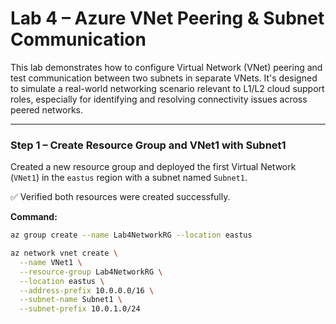 # Lab 4 – Azure VNet Peering & Subnet Communication

This lab demonstrates how to configure Virtual Network (VNet) peering and test communication between two subnets in separate VNets. It's designed to simulate a real-world networking scenario relevant to L1/L2 cloud support roles, especially for identifying and resolving connectivity issues across peered networks.

---

### Step 1 – Create Resource Group and VNet1 with Subnet1

Created a new resource group and deployed the first Virtual Network (`VNet1`) in the `eastus` region with a subnet named `Subnet1`.

✅ Verified both resources were created successfully.

**Command:**
```bash
az group create --name Lab4NetworkRG --location eastus

az network vnet create \
  --name VNet1 \
  --resource-group Lab4NetworkRG \
  --location eastus \
  --address-prefix 10.0.0.0/16 \
  --subnet-name Subnet1 \
  --subnet-prefix 10.0.1.0/24
```
